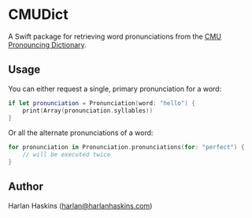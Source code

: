 # CMUDict

A Swift package for retrieving word pronunciations from the [CMU Pronouncing Dictionary](http://www.speech.cs.cmu.edu/cgi-bin/cmudict).

## Usage

You can either request a single, primary pronunciation for a word:

```swift
if let pronunciation = Pronunciation(word: "hello") {
    print(Array(pronunciation.syllables))
}
```

Or all the alternate pronunciations of a word:

```swift
for pronunciation in Pronunciation.pronunciations(for: "perfect") {
    // will be executed twice
}
```

## Author

Harlan Haskins ([harlan@harlanhaskins.com](mailto:harlan@harlanhaskins.com))
